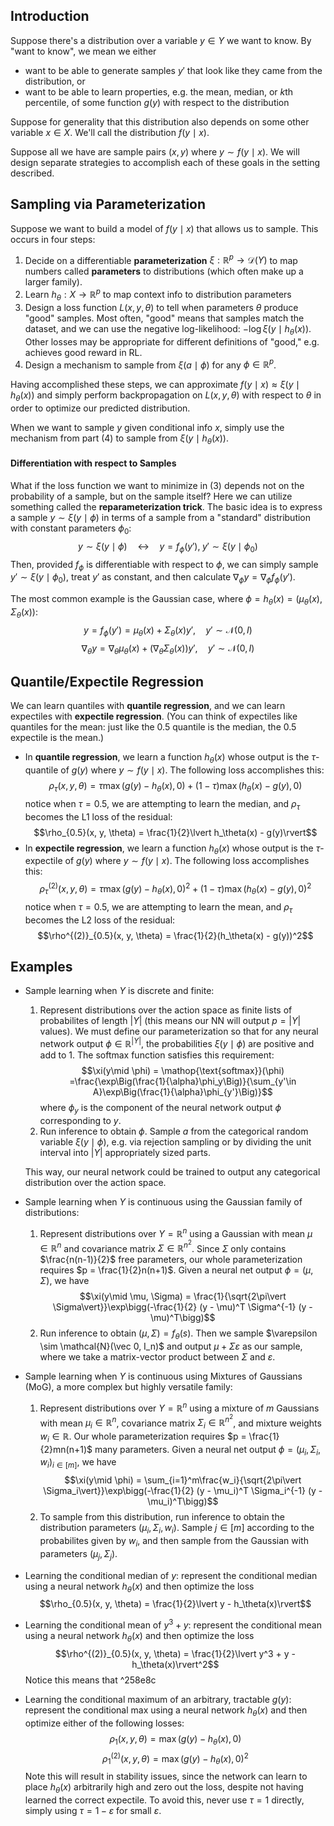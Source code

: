 
## Introduction
Suppose there's a distribution over a variable $y\in Y$ we want to know. By "want to know", we mean we either
- want to be able to generate samples $y'$ that look like they came from the distribution, or
- want to be able to learn properties, e.g. the mean, median, or $k$th percentile, of some function $g(y)$ with respect to the distribution

Suppose for generality that this distribution also depends on some other variable $x \in X$. We'll call the distribution $f(y\mid x)$. 

Suppose all we have are sample pairs $(x, y)$ where $y\sim f(y\mid x)$.  We will design separate strategies to accomplish each of these goals in the setting described.

## Sampling via Parameterization
Suppose we want to build a model of $f(y\mid x)$ that allows us to sample. This occurs in four steps:
1. Decide on a differentiable **parameterization** $\xi: \mathbb{R}^p \to \mathcal{D}(Y)$ to map numbers called **parameters** to distributions (which often make up a larger family).
2. Learn $h_\theta: X\to \mathbb{R}^p$ to map context info to distribution parameters
4. Design a loss function $L(x, y, \theta)$ to tell when parameters $\theta$ produce "good" samples. Most often, "good" means that samples match the dataset, and we can use the negative log-likelihood: $-\log\xi(y\mid h_\theta(x))$. Other losses may be appropriate for different definitions of "good," e.g. achieves good reward in RL.
5. Design a mechanism to sample from $\xi(a\mid\phi)$ for any $\phi\in\mathbb{R}^p$.

Having accomplished these steps, we can approximate $f(y\mid x) \approx \xi(y\mid h_\theta(x))$ and simply perform backpropagation on $L(x, y, \theta)$ with respect to  $\theta$ in order to optimize our predicted distribution.

When we want to sample $y$ given conditional info $x$, simply  use the mechanism from part (4) to sample from $\xi(y\mid h_\theta(x))$.

#### Differentiation with respect to Samples

What if the loss function we want to minimize in (3) depends not on the probability of a sample, but on the sample itself? Here we can utilize something called the **reparameterization trick**. The basic idea is to express a sample $y\sim\xi(y\mid \phi)$ in terms of a sample from a "standard" distribution with constant parameters $\phi_0$:
$$y\sim\xi(y\mid\phi) \quad\leftrightarrow \quad y= f_\phi(y'), \;y'\sim\xi(y\mid\phi_0)$$
Then, provided $f_\phi$ is differentiable with respect to $\phi$, we can simply sample $y'\sim \xi(y\mid\phi_0)$, treat $y'$ as constant, and then calculate $\nabla_\phi y = \nabla_\phi f_\phi(y')$.

The most common example is the Gaussian case, where $\phi = h_\theta(x) = (\mu_\theta(x), \Sigma_\theta(x))$:
$$y = f_\phi(y') = \mu_\theta(x) + \Sigma_\theta(x) y', \quad y'\sim\mathcal{N}(0, I)$$
$$\nabla_\theta y  = \nabla_\theta\mu_\theta(x) + (\nabla_\theta\Sigma_\theta(x))y', \quad y'\sim\mathcal{N}(0, I)$$


## Quantile/Expectile Regression
We can learn quantiles with **quantile regression**, and we can learn expectiles with **expectile regression**. (You can think of expectiles like quantiles for the mean: just like the 0.5 quantile is the median, the 0.5 expectile is the mean.)

- In **quantile regression**, we learn a function $h_\theta(x)$ whose output is the $\tau$-quantile of $g(y)$ where $y\sim f(y\mid x)$. The following loss accomplishes this:
$$\rho_\tau(x, y, \theta) = \tau \max(g(y) - h_\theta(x), 0) + (1 - \tau)\max(h_\theta(x) - g(y), 0)$$
notice when $\tau=0.5$, we are attempting to learn the median, and $\rho_\tau$ becomes the L1 loss of the residual:
$$\rho_{0.5}(x, y, \theta) = \frac{1}{2}\lvert h_\theta(x) - g(y)\rvert$$
- In **expectile regression**, we learn a function $h_\theta(x)$ whose output is the $\tau$-expectile of $g(y)$ where $y\sim f(y\mid x)$. The following loss accomplishes this:
$$\rho^{(2)}_\tau(x, y, \theta) = \tau \max(g(y) - h_\theta(x), 0)^2 + (1 - \tau)\max(h_\theta(x) - g(y), 0)^2$$
notice when $\tau=0.5$, we are attempting to learn the mean, and $\rho_\tau$ becomes the L2 loss of the residual:
$$\rho^{(2)}_{0.5}(x, y, \theta) = \frac{1}{2}(h_\theta(x) - g(y))^2$$


## Examples
- Sample learning when $Y$ is discrete and finite:
	1. Represent distributions over the action space as finite lists of probabilites of length $\vert Y\vert$ (this means our NN will output $p = \vert Y\vert$ values). We must define our parameterization so that for any neural network output $\phi\in\mathbb{R}^{\vert Y\vert}$, the probabilities $\xi(y\mid \phi)$ are positive and add to 1. The softmax function satisfies this requirement:
	$$\xi(y\mid \phi) = \mathop{\text{softmax}}(\phi) =\frac{\exp\Big(\frac{1}{\alpha}\phi_y\Big)}{\sum_{y'\in A}\exp\Big(\frac{1}{\alpha}\phi_{y'}\Big)}$$
	where $\phi_y$ is the component of the neural network output $\phi$ corresponding to $y$.
	3. Run inference to obtain $\phi$. Sample $a$ from the categorical random variable $\xi(y\mid \phi)$, e.g. via rejection sampling or by dividing the unit interval into $\vert Y\vert$ appropriately sized parts.
	
	This way, our neural network could be trained to output any categorical distribution over the action space.
- Sample learning when $Y$ is continuous using the Gaussian family of distributions: 
	1. Represent distributions over $Y = \mathbb{R}^n$ using a Gaussian with mean $\mu \in \mathbb{R}^n$ and covariance matrix $\Sigma \in \mathbb{R}^{n^2}$. Since $\Sigma$ only contains $\frac{n(n-1)}{2}$ free parameters, our whole parameterization requires $p = \frac{1}{2}n(n+1)$. Given a neural net output $\phi = (\mu, \Sigma)$, we have
	$$\xi(y\mid \mu, \Sigma) = \frac{1}{\sqrt{2\pi\vert \Sigma\vert}}\exp\bigg(-\frac{1}{2} (y - \mu)^T \Sigma^{-1} (y - \mu)^T\bigg)$$
	3. Run inference to obtain $(\mu, \Sigma) = f_\theta(s)$. Then we sample $\varepsilon \sim \mathcal{N}(\vec 0, I_n)$ and output $\mu + \Sigma\varepsilon$ as our sample, where we take a matrix-vector product between $\Sigma$ and $\varepsilon$.
- Sample learning when $Y$ is continuous using Mixtures of Gaussians (MoG), a more complex but highly versatile family:
	1. Represent distributions over $Y = \mathbb{R}^n$ using a mixture of $m$ Gaussians with mean $\mu_i \in \mathbb{R}^n$, covariance matrix $\Sigma_i \in \mathbb{R}^{n^2}$, and mixture weights $w_i \in \mathbb{R}$. Our whole parameterization requires $p = \frac{1}{2}mn(n+1)$ many parameters. Given a neural net output $\phi = (\mu_i, \Sigma_i, w_i)_{i\in[m]}$, we have
	$$\xi(y\mid \phi) = \sum_{i=1}^m\frac{w_i}{\sqrt{2\pi\vert \Sigma_i\vert}}\exp\bigg(-\frac{1}{2} (y - \mu_i)^T \Sigma_i^{-1} (y - \mu_i)^T\bigg)$$
	3. To sample from this distribution, run inference to obtain the distribution parameters $(\mu_i, \Sigma_i, w_i)$. Sample $j\in[m]$ according to the probabilites given by $w_i$, and then sample from the Gaussian with parameters $(\mu_j, \Sigma_j)$.
- Learning the conditional median of $y$: represent the conditional median using a neural network $h_\theta(x)$ and then optimize the loss
$$\rho_{0.5}(x, y, \theta) = \frac{1}{2}\lvert y - h_\theta(x)\rvert$$
- Learning the conditional mean of $y^3 + y$: represent the conditional mean using a neural network $h_\theta(x)$ and then optimize the loss
$$\rho^{(2)}_{0.5}(x, y, \theta) = \frac{1}{2}\lvert y^3 + y - h_\theta(x)\rvert^2$$
Notice this means that  ^258e8c
- Learning the conditional maximum of an arbitrary, tractable $g(y)$: represent the conditional max using a neural network $h_\theta(x)$ and then optimize either of the following losses:
$$\rho_{1}(x, y, \theta) =   \max(g(y) - h_\theta(x), 0) $$
$$\rho^{(2)}_{1}(x, y, \theta) = \max(g(y) - h_\theta(x), 0)^2$$
Note this will result in stability issues, since the network can learn to place $h_\theta(x)$ arbitrarily high and zero out the loss, despite not having learned the correct expectile. To avoid this, never use $\tau=1$ directly, simply using $\tau = 1-\varepsilon$ for small $\varepsilon$.
